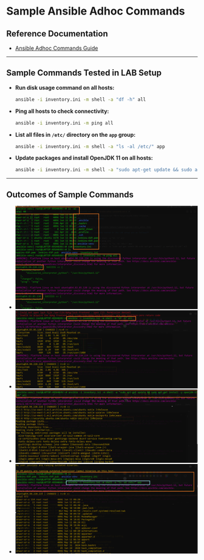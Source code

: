 # Sample Ansible Adhoc Commands

## Reference Documentation

- [Ansible Adhoc Commands Guide](https://docs.ansible.com/ansible/latest/command_guide/intro_adhoc.html)

---

## Sample Commands Tested in LAB Setup

- **Run disk usage command on all hosts:**
  ```sh
  ansible -i inventory.ini -m shell -a "df -h" all
  ```

- **Ping all hosts to check connectivity:**
  ```sh
  ansible -i inventory.ini -m ping all
  ```

- **List all files in `/etc/` directory on the `app` group:**
  ```sh
  ansible -i inventory.ini -m shell -a "ls -al /etc/" app
  ```

- **Update packages and install OpenJDK 11 on all hosts:**
  ```sh
  ansible -i inventory.ini -m shell -a "sudo apt-get update && sudo apt-get install -y openjdk-11-jdk" all
  ```

---

## Outcomes of Sample Commands

- ![Ansible-adhoc-1](../Images/Ansible-adhoc-1.png)
- ![Ansible-adhoc-2](../Images/Ansible-adhoc-2.png)
- ![Ansible-adhoc-3](../Images/Ansible-adhoc-3.png)
- ![Ansible-adhoc-4](../Images/Ansible-adhoc-4.png)
